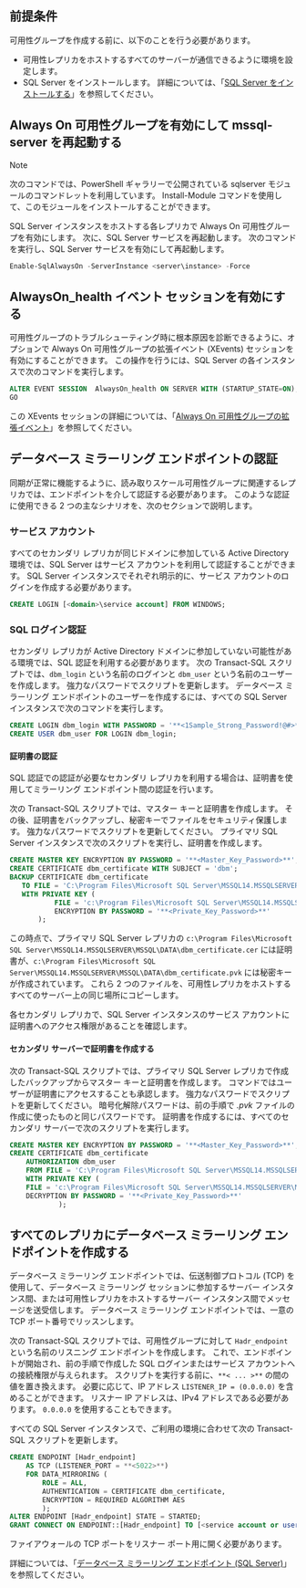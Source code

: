 ## <a name="prerequisites"></a>前提条件

可用性グループを作成する前に、以下のことを行う必要があります。

- 可用性レプリカをホストするすべてのサーバーが通信できるように環境を設定します。
- SQL Server をインストールします。 詳細については、「[SQL Server をインストールする](../database-engine/install-windows/install-sql-server.md)」を参照してください。

## <a name="enable-always-on-availability-groups-and-restart-mssql-server"></a>Always On 可用性グループを有効にして mssql-server を再起動する

>[!NOTE]
>次のコマンドでは、PowerShell ギャラリーで公開されている sqlserver モジュールのコマンドレットを利用しています。 Install-Module コマンドを使用して、このモジュールをインストールすることができます。

SQL Server インスタンスをホストする各レプリカで Always On 可用性グループを有効にします。 次に、SQL Server サービスを再起動します。 次のコマンドを実行し、SQL Server サービスを有効にして再起動します。

```powershell
Enable-SqlAlwaysOn -ServerInstance <server\instance> -Force
```

## <a name="enable-an-alwayson_health-event-session"></a>AlwaysOn_health イベント セッションを有効にする

 可用性グループのトラブルシューティング時に根本原因を診断できるように、オプションで Always On 可用性グループの拡張イベント (XEvents) セッションを有効にすることができます。 この操作を行うには、SQL Server の各インスタンスで次のコマンドを実行します。

```sql
ALTER EVENT SESSION  AlwaysOn_health ON SERVER WITH (STARTUP_STATE=ON);
GO
```

この XEvents セッションの詳細については、「[Always On 可用性グループの拡張イベント](../database-engine/availability-groups/windows/always-on-extended-events.md)」を参照してください。

## <a name="database-mirroring-endpoint-authentication"></a>データベース ミラーリング エンドポイントの認証

同期が正常に機能するように、読み取りスケール可用性グループに関連するレプリカでは、エンドポイントを介して認証する必要があります。 このような認証に使用できる 2 つの主なシナリオを、次のセクションで説明します。

### <a name="service-account"></a>サービス アカウント

すべてのセカンダリ レプリカが同じドメインに参加している Active Directory 環境では、SQL Server はサービス アカウントを利用して認証することができます。 SQL Server インスタンスでそれぞれ明示的に、サービス アカウントのログインを作成する必要があります。

```sql
CREATE LOGIN [<domain>\service account] FROM WINDOWS;
```

### <a name="sql-login-authentication"></a>SQL ログイン認証

セカンダリ レプリカが Active Directory ドメインに参加していない可能性がある環境では、SQL 認証を利用する必要があります。 次の Transact-SQL スクリプトでは、`dbm_login` という名前のログインと `dbm_user` という名前のユーザーを作成します。 強力なパスワードでスクリプトを更新します。 データベース ミラーリング エンドポイントのユーザーを作成するには、すべての SQL Server インスタンスで次のコマンドを実行します。

```sql
CREATE LOGIN dbm_login WITH PASSWORD = '**<1Sample_Strong_Password!@#>**';
CREATE USER dbm_user FOR LOGIN dbm_login;
```

#### <a name="certificate-authentication"></a>証明書の認証

SQL 認証での認証が必要なセカンダリ レプリカを利用する場合は、証明書を使用してミラーリング エンドポイント間の認証を行います。

次の Transact-SQL スクリプトでは、マスター キーと証明書を作成します。 その後、証明書をバックアップし、秘密キーでファイルをセキュリティ保護します。 強力なパスワードでスクリプトを更新してください。 プライマリ SQL Server インスタンスで次のスクリプトを実行し、証明書を作成します。

```sql
CREATE MASTER KEY ENCRYPTION BY PASSWORD = '**<Master_Key_Password>**';
CREATE CERTIFICATE dbm_certificate WITH SUBJECT = 'dbm';
BACKUP CERTIFICATE dbm_certificate
   TO FILE = 'C:\Program Files\Microsoft SQL Server\MSSQL14.MSSQLSERVER\MSSQL\DATA\dbm_certificate.cer'
   WITH PRIVATE KEY (
           FILE = 'c:\Program Files\Microsoft SQL Server\MSSQL14.MSSQLSERVER\MSSQL\DATA\dbm_certificate.pvk',
           ENCRYPTION BY PASSWORD = '**<Private_Key_Password>**'
       );
```

この時点で、プライマリ SQL Server レプリカの `c:\Program Files\Microsoft SQL Server\MSSQL14.MSSQLSERVER\MSSQL\DATA\dbm_certificate.cer` には証明書が、`c:\Program Files\Microsoft SQL Server\MSSQL14.MSSQLSERVER\MSSQL\DATA\dbm_certificate.pvk` には秘密キーが作成されています。 これら 2 つのファイルを、可用性レプリカをホストするすべてのサーバー上の同じ場所にコピーします。

各セカンダリ レプリカで、SQL Server インスタンスのサービス アカウントに証明書へのアクセス権限があることを確認します。

#### <a name="create-the-certificate-on-secondary-servers"></a>セカンダリ サーバーで証明書を作成する

次の Transact-SQL スクリプトでは、プライマリ SQL Server レプリカで作成したバックアップからマスター キーと証明書を作成します。 コマンドではユーザーが証明書にアクセスすることも承認します。 強力なパスワードでスクリプトを更新してください。 暗号化解除パスワードは、前の手順で *.pvk* ファイルの作成に使ったものと同じパスワードです。 証明書を作成するには、すべてのセカンダリ サーバーで次のスクリプトを実行します。

```sql
CREATE MASTER KEY ENCRYPTION BY PASSWORD = '**<Master_Key_Password>**';
CREATE CERTIFICATE dbm_certificate
    AUTHORIZATION dbm_user
    FROM FILE = 'C:\Program Files\Microsoft SQL Server\MSSQL14.MSSQLSERVER\MSSQL\DATA\dbm_certificate.cer'
    WITH PRIVATE KEY (
    FILE = 'c:\Program Files\Microsoft SQL Server\MSSQL14.MSSQLSERVER\MSSQL\DATA\dbm_certificate.pvk',
    DECRYPTION BY PASSWORD = '**<Private_Key_Password>**'
            );
```

## <a name="create-database-mirroring-endpoints-on-all-replicas"></a>すべてのレプリカにデータベース ミラーリング エンドポイントを作成する

データベース ミラーリング エンドポイントでは、伝送制御プロトコル (TCP) を使用して、データベース ミラーリング セッションに参加するサーバー インスタンス間、または可用性レプリカをホストするサーバー インスタンス間でメッセージを送受信します。 データベース ミラーリング エンドポイントでは、一意の TCP ポート番号でリッスンします。

次の Transact-SQL スクリプトでは、可用性グループに対して `Hadr_endpoint` という名前のリスニング エンドポイントを作成します。 これで、エンドポイントが開始され、前の手順で作成した SQL ログインまたはサービス アカウントへの接続権限が与えられます。 スクリプトを実行する前に、`**< ... >**` の間の値を置き換えます。 必要に応じて、IP アドレス `LISTENER_IP = (0.0.0.0)` を含めることができます。 リスナー IP アドレスは、IPv4 アドレスである必要があります。 `0.0.0.0` を使用することもできます。

すべての SQL Server インスタンスで、ご利用の環境に合わせて次の Transact-SQL スクリプトを更新します。

```SQL
CREATE ENDPOINT [Hadr_endpoint]
    AS TCP (LISTENER_PORT = **<5022>**)
    FOR DATA_MIRRORING (
        ROLE = ALL,
        AUTHENTICATION = CERTIFICATE dbm_certificate,
        ENCRYPTION = REQUIRED ALGORITHM AES
        );
ALTER ENDPOINT [Hadr_endpoint] STATE = STARTED;
GRANT CONNECT ON ENDPOINT::[Hadr_endpoint] TO [<service account or user>];
```

ファイアウォールの TCP ポートをリスナー ポート用に開く必要があります。

詳細については、「[データベース ミラーリング エンドポイント (SQL Server)](../database-engine/database-mirroring/the-database-mirroring-endpoint-sql-server.md)」を参照してください。

